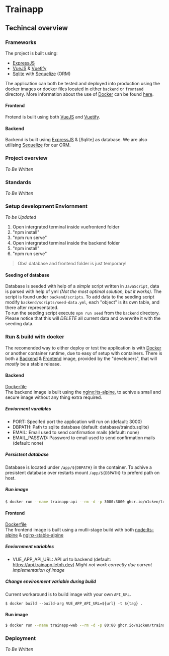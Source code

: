 # Trainapp

## Techincal overview

### Frameworks
The project is built using:
- [ExpressJS]()
- [VueJS]() & [Vuetify]()
- [Sqlite]() with [Sequelize]() (ORM)

The application can both be tested and deployed into production using the docker images or docker files located in either `backend` or `frontend` directory.
More information about the use of [Docker]() can be found [here](#run-&-build-with-docker).

#### Frontend
Frotend is built using both [VueJS]() and [Vuetify]().

#### Backend
Backend is built using [ExpressJS]() & [Sqlite] as database.
We are also utilising [Sequelize]() for our ORM.


### Project overview
*To Be Written*

### Standards
*To Be Written*

### Setup development Enviornment
*To be Updated*
<ol>
<li> Open intergrated terminal inside vuefrontend folder</li>
<li> "npm install"</li>
<li> "npm run serve"</li>
<li> Open intergrated terminal inside the backend folder</li>
<li> "npm install"</li>
<li> "npm run serve"</li>
</ol>

>Obs! database and frontend folder is just temporary!

#### Seeding of database
Database is seeded with help of a _simple_ script written in `JavaScript`, data is parsed with help of yml _(Not the most optimal solution, but it works)._ The script is found under `backend/scripts`.
To add data to the seeding script modify `backend/scripts/seed-data.yml`, each "object" is its own table, and there after representated.  
To run the seeding script execute `npm run seed` from the `backend` directory.  Please notice that this will *DELETE* all current data and overwrite it with the seeding data.

### Run & build with docker
The recomended way to either deploy or test the application is with [Docker](https://docker.com) or another container runtime,  due to easy of setup with containers.
There is both a [Backend](https://github.com/n1cken/TrainApp/pkgs/container/trainapp%2Fbackend) & [Frontend](https://github.com/n1cken/TrainApp/pkgs/container/trainapp%2Ffrontend) image, provided by the "developers", that will _mostly_ be a stable release.

#### Backend
[Dockerfile](backend/Dockerfile)  
The backend image is built using the [nginx:lts-alpine](https://hub.docker.com/_/nginx), to achive a small and secure image without any thing extra required.  

##### Enviorment varaibles
- PORT: Specifed port the application will run on (default: 3000)
- DBPATH: Path to sqlite database (default: database/traindb.sqlite)
- EMAIL: Email used to send confirmation mails (default: none)
- EMAIL_PASSWD: Password to email used to send confirmation mails (default: none)

##### Persistent database
Database is located under `/app/${DBPATH}` in the container. To achive a presistent database over restarts mount `/app/${DBPATH}` to preferd path on host.

##### Run image
```bash
$ docker run --name trainapp-api --rm -d -p 3000:3000 ghcr.io/n1cken/trainapp/backend:latest
```

#### Frontend
[Dockerfile](frontend/Dockerfile)  
The frontend image is built using a mutli-stage build with both [node:lts-alpine](https://hub.docker.com/_/node) & [nginx-stable-alpine](https://hub.docker.com/_/nginx)

##### Enviornment variables
- VUE_APP_API_URL: API url to backend (default: https://api.trainapp.letnh.dev) _Might not work correctly due current implementation of image_

##### Change environment variable during build
Current workaround is to build image with your own `API_URL`.
```
$ docker build --build-arg VUE_APP_API_URL=${url} -t ${tag} .
```

#### Run image
```bash
$ docker run --name trainapp-web --rm -d -p 80:80 ghcr.io/n1cken/trainapp/frontend:latest
```

### Deployment
*To Be Written*
